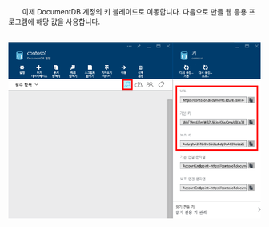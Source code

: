        이제 DocumentDB 계정의 키 블레이드로 이동합니다. 다음으로 만들 웹 응용 프로그램에 해당 값을 사용합니다.

       ![Screen shot of the Azure portal, showing a DocumentDB account, with the Keys button highlighted on the DocumentDB account blade, and the URI, PRIMARY KEY and SECONDARY KEY values highlighted on the Keys blade](./media/documentdb-keys/keys.png)

<!----HONumber=AcomDC_0323_2016-->